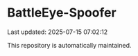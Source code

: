 # BattleEye-Spoofer

Last updated: 2025-07-15 07:02:12

This repository is automatically maintained.
